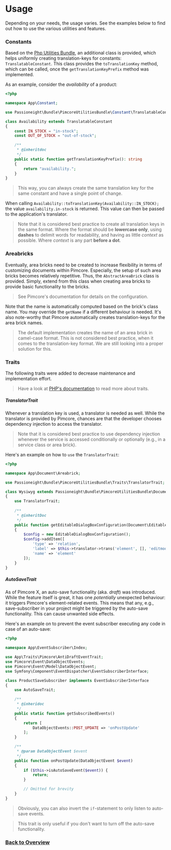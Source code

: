 # Usage
Depending on your needs, the usage varies. See the examples below to find out how to use the various utilities and features.

### Constants
Based on the [Php Utilities Bundle](https://github.com/passioneight/php-utilities), an additional class is provided,
which helps uniformly creating translation-keys for constants: `TranslatableConstant`. This class provides the
`toTranslationKey` method, which can be called, once the `getTranslationKeyPrefix` method was implemented.

As an example, consider the *availability* of a product:

```php
<?php

namespace App\Constant;

use Passioneight\Bundle\PimcoreUtilitiesBundle\Constant\TranslatableConstant;

class Availability extends TranslatableConstant
{
    const IN_STOCK = "in-stock";
    const OUT_OF_STOCK = "out-of-stock";

    /**
     * @inheritdoc
     */
    public static function getTranslationKeyPrefix(): string
    {
        return "availability.";
    }
}
```

> This way, you can always create the same translation key for the same constant and have a single point of change.

When calling `Availability::toTranslationKey(Availability::IN_STOCK);` the value `availability.in-stock` is returned. This
value can then be passed to the application's translator.

> Note that it is considered best practice to create all translation keys in the same format. Where the format should be
> **lowercase only**, using **dashes** to delimit words for readability, and having as little _context_ as possible. Where
> _context_ is any part **before a dot**.

### Areabricks
Eventually, area bricks need to be created to increase flexibility in terms of customizing documents within Pimcore. Especially,
the setup of such area bricks becomes relatively repetitive. Thus, the `AbstractAreaBrick` class is provided. Simply, extend
from this class when creating area bricks to provide basic functionality to the bricks.

> See Pimcore's documentation for details on the configuration.

Note that the name is automatically computed based on the brick's class name. You may override the `getName` if a different
behaviour is needed. It's also note-worthy that Pimcore automatically creates translation-keys for the area brick names.

> The default implementation creates the name of an area brick in camel-case format. This is not considered best practice,
> when it comes to the translation-key format. We are still looking into a proper solution for this.

### Traits
The following traits were added to decrease maintenance and implementation effort.

> Have a look at [PHP's documentation](https://www.php.net/manual/en/language.oop5.traits.php) to read more about traits.

##### TranslatorTrait
Whenever a translation key is used, a translator is needed as well. While the translator is provided by Pimcore, chances are
that the developer chooses dependency injection to access the translator. 

> Note that it is considered best practice to use dependency injection whenever the service is accessed conditionally or
> optionally (e.g., in a service class or area brick).

Here's an example on how to `use` the `TranslatorTrait`:

```php
<?php

namespace App\Document\Areabrick;

use Passioneight\Bundle\PimcoreUtilitiesBundle\Traits\TranslatorTrait;

class Wysiwyg extends Passioneight\Bundle\PimcoreUtilitiesBundle\Document\Areabrick\AbstractAreaBrick implements EditableDialogBoxInterface
{
    use TranslatorTrait;
    
    /**
     * @inheritDoc
     */
    public function getEditableDialogBoxConfiguration(Document\Editable $area, ?Info $info): EditableDialogBoxConfiguration
    {
        $config = new EditableDialogBoxConfiguration();
        $config->addItem([
            'type' => 'relation',
            'label' => $this->translator->trans('element', [], 'editmode'),
            'name' => 'element'
        ]);   
    }
}
```

##### AutoSaveTrait
As of Pimcore X, an auto-save functionality (aka. _draft_) was introduced. While the feature itself is great, it has one
_potentially_ unexpected behaviour: it triggers Pimcore's element-related events. This means that any, e.g., save-subscriber in your project
might be triggered by the auto-save functionality. This can cause unwanted side effects.

Here's an example on to prevent the event subscriber executing any code in case of an auto-save:

```php
<?php

namespace App\EventSubscriber\Index;

use App\Traits\Pimcore\AntiDraftEventTrait;
use Pimcore\Event\DataObjectEvents;
use Pimcore\Event\Model\DataObjectEvent;
use Symfony\Component\EventDispatcher\EventSubscriberInterface;

class ProductSaveSubscriber implements EventSubscriberInterface
{
    use AutoSaveTrait;

    /**
     * @inheridoc
     */
    public static function getSubscribedEvents()
    {
        return [
            DataObjectEvents::POST_UPDATE => 'onPostUpdate'
        ];
    }

    /**
     * @param DataObjectEvent $event
     */
    public function onPostUpdate(DataObjectEvent $event)
    {
        if ($this->isAutoSaveEvent($event)) {
            return;
        }

        // Omitted for brevity
    }
}
```

> Obviously, you can also invert the `if`-statement to only listen to auto-save events.

> This trait is only useful if you don't want to turn off the auto-save functionality.

### [Back to Overview](/README.md)